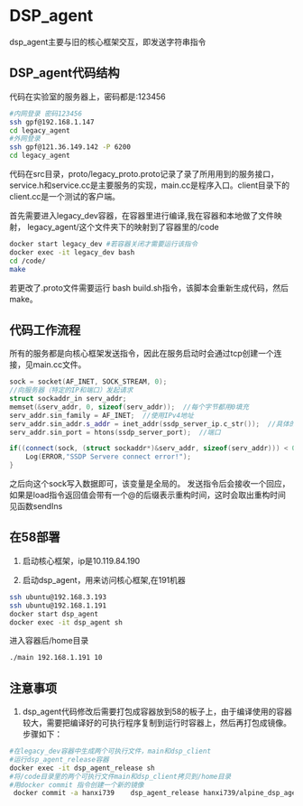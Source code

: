# DSP_agent

dsp_agent主要与旧的核心框架交互，即发送字符串指令

## DSP_agent代码结构
代码在实验室的服务器上，密码都是:123456
```bash
#内网登录 密码123456
ssh gpf@192.168.1.147
cd legacy_agent
#外网登录
ssh gpf@121.36.149.142 -P 6200
cd legacy_agent
```
代码在src目录，proto/legacy_proto.proto记录了录了所用用到的服务接口，service.h和service.cc是主要服务的实现，main.cc是程序入口。client目录下的client.cc是一个测试的客户端。

首先需要进入legacy_dev容器，在容器里进行编译,我在容器和本地做了文件映射，
legacy_agent/这个文件夹下的映射到了容器里的/code
```bash
docker start legacy_dev #若容器关闭才需要运行该指令
docker exec -it legacy_dev bash
cd /code/
make
```
若更改了.proto文件需要运行 bash build.sh指令，该脚本会重新生成代码，然后make。

## 代码工作流程
所有的服务都是向核心框架发送指令，因此在服务启动时会通过tcp创建一个连接，见main.cc文件。
```c++
sock = socket(AF_INET, SOCK_STREAM, 0);
//向服务器（特定的IP和端口）发起请求
struct sockaddr_in serv_addr;
memset(&serv_addr, 0, sizeof(serv_addr));  //每个字节都用0填充
serv_addr.sin_family = AF_INET;  //使用IPv4地址
serv_addr.sin_addr.s_addr = inet_addr(ssdp_server_ip.c_str());  //具体的IP地址
serv_addr.sin_port = htons(ssdp_server_port);  //端口

if((connect(sock, (struct sockaddr*)&serv_addr, sizeof(serv_addr))) < 0){
    Log(ERROR,"SSDP Servere connect error!");
}
```
之后向这个sock写入数据即可，该变量是全局的。
发送指令后会接收一个回应，如果是load指令返回值会带有一个@的后缀表示重构时间，这时会取出重构时间
见函数sendIns

## 在58部署
1. 启动核心框架，ip是10.119.84.190

2. 启动dsp_agent，用来访问核心框架,在191机器
```bash
ssh ubuntu@192.168.3.193
ssh ubuntu@192.168.1.191
docker start dsp_agent
docker exec -it dsp_agent sh
```
进入容器后/home目录
```bash
./main 192.168.1.191 10
```

## 注意事项
1. dsp_agent代码修改后需要打包成容器放到58的板子上，由于编译使用的容器较大，需要把编译好的可执行程序复制到运行时容器上，然后再打包成镜像。步骤如下：
```bash
#在legacy_dev容器中生成两个可执行文件，main和dsp_client
#运行dsp_agent_release容器
docker exec -it dsp_agent_release sh
#将/code目录里的两个可执行文件main和dsp_client拷贝到/home目录
#用docker commit 指令创建一个新的镜像
 docker commit -a hanxi739    dsp_agent_release hanxi739/alpine_dsp_agent:<version>
```
